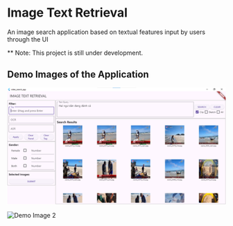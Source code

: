 # Image Text Retrieval

An image search application based on textual features input by users through the UI

** Note: This project is still under development.

## Demo Images of the Application

![Demo Image 1](Demo/1.png)

![Demo Image 2](Demo/2.png)
